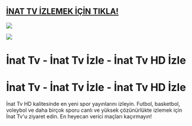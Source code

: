 ## <a href="https://cutt.ly/se2wgkwu">İNAT TV İZLEMEK İÇİN TIKLA!</a>

<a href="https://cutt.ly/se2wgkwu"><img src="https://i.ibb.co/qspp8ST/011478010375.webp"></a>

<a href="https://cutt.ly/8e0W0xzG"><img src="https://s13.gifyu.com/images/SXln5.gif"></a>

# İnat Tv - İnat Tv İzle - İnat Tv HD İzle

# İnat Tv - İnat Tv İzle - İnat Tv HD İzle

İnat Tv HD kalitesinde en yeni spor yayınlarını izleyin. Futbol, basketbol, voleybol ve daha birçok sporu canlı ve yüksek çözünürlükte izlemek için İnat Tv'u ziyaret edin. En heyecan verici maçları kaçırmayın!
